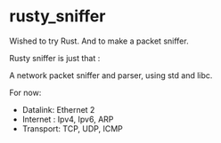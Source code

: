# rusty_sniffer

Wished to try Rust.
And to make a packet sniffer.

Rusty sniffer is just that :

A network packet sniffer and parser, using std and libc.

For now:
  - Datalink: 
      Ethernet 2
  - Internet : 
      Ipv4, Ipv6, ARP
  - Transport: 
      TCP, UDP, ICMP

